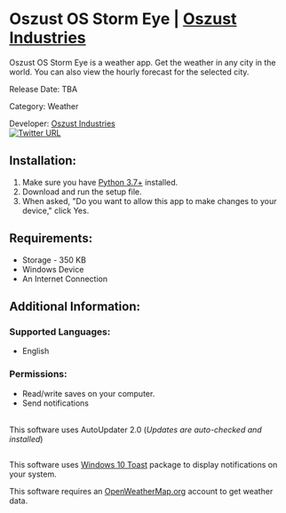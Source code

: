 # Oszust OS Storm Eye | [Oszust Industries](https://github.com/Oszust-Industries)

Oszust OS Storm Eye is a weather app. Get the weather in any city in the world. You can also view the hourly forecast for the selected city.

Release Date: TBA

Category: Weather

Developer: [Oszust Industries](https://github.com/Oszust-Industries)
<br /> [![Twitter URL](https://img.shields.io/twitter/url/https/twitter.com/bukotsunikki.svg?style=social&label=Follow%20%40OszustOS)](https://twitter.com/OszustOS)

## Installation:

1. Make sure you have [Python 3.7+](https://www.microsoft.com/en-us/p/python-39/9p7qfqmjrfp7#activetab=pivot:overviewtab) installed.
2. Download and run the setup file.
3. When asked, "Do you want to allow this app to make changes to your device," click Yes.

## Requirements:

* Storage - 350 KB
* Windows Device
* An Internet Connection

## Additional Information:

### Supported Languages:
* English

### Permissions: 
* Read/write saves on your computer.
* Send notifications

<br /> This software uses AutoUpdater 2.0 (*Updates are auto-checked and installed*)

##

This software uses [Windows 10 Toast](https://pypi.org/project/win10toast/) package to display notifications on your system.

This software requires an [OpenWeatherMap.org](https://openweathermap.org/) account to get weather data.
